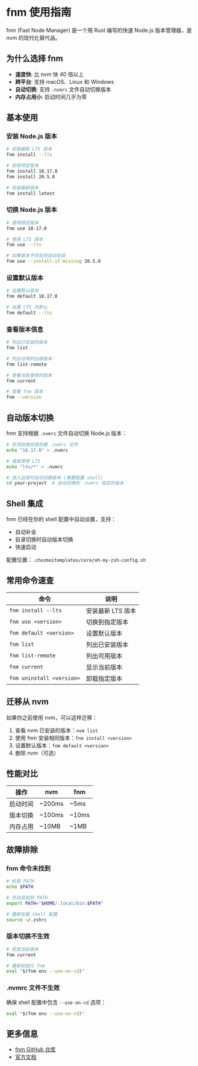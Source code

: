 # fnm 使用指南

fnm (Fast Node Manager) 是一个用 Rust 编写的快速 Node.js 版本管理器，是 nvm 的现代化替代品。

## 为什么选择 fnm

- **速度快**: 比 nvm 快 40 倍以上
- **跨平台**: 支持 macOS、Linux 和 Windows
- **自动切换**: 支持 `.nvmrc` 文件自动切换版本
- **内存占用小**: 启动时间几乎为零

## 基本使用

### 安装 Node.js 版本

```bash
# 安装最新 LTS 版本
fnm install --lts

# 安装特定版本
fnm install 18.17.0
fnm install 20.5.0

# 安装最新版本
fnm install latest
```

### 切换 Node.js 版本

```bash
# 使用特定版本
fnm use 18.17.0

# 使用 LTS 版本
fnm use --lts

# 如果版本不存在则自动安装
fnm use --install-if-missing 20.5.0
```

### 设置默认版本

```bash
# 设置默认版本
fnm default 18.17.0

# 设置 LTS 为默认
fnm default --lts
```

### 查看版本信息

```bash
# 列出已安装的版本
fnm list

# 列出可用的远程版本
fnm list-remote

# 查看当前使用的版本
fnm current

# 查看 fnm 版本
fnm --version
```

## 自动版本切换

fnm 支持根据 `.nvmrc` 文件自动切换 Node.js 版本：

```bash
# 在项目根目录创建 .nvmrc 文件
echo "18.17.0" > .nvmrc

# 或者使用 LTS
echo "lts/*" > .nvmrc

# 进入目录时自动切换版本 (需要配置 shell)
cd your-project  # 自动切换到 .nvmrc 指定的版本
```

## Shell 集成

fnm 已经在你的 shell 配置中自动设置，支持：

- 自动补全
- 目录切换时自动版本切换
- 快速启动

配置位置：`.chezmoitemplates/core/oh-my-zsh-config.sh`

## 常用命令速查

| 命令 | 说明 |
|------|------|
| `fnm install --lts` | 安装最新 LTS 版本 |
| `fnm use <version>` | 切换到指定版本 |
| `fnm default <version>` | 设置默认版本 |
| `fnm list` | 列出已安装版本 |
| `fnm list-remote` | 列出可用版本 |
| `fnm current` | 显示当前版本 |
| `fnm uninstall <version>` | 卸载指定版本 |

## 迁移从 nvm

如果你之前使用 nvm，可以这样迁移：

1. 查看 nvm 已安装的版本：`nvm list`
2. 使用 fnm 安装相同版本：`fnm install <version>`
3. 设置默认版本：`fnm default <version>`
4. 删除 nvm（可选）

## 性能对比

| 操作 | nvm | fnm |
|------|-----|-----|
| 启动时间 | ~200ms | ~5ms |
| 版本切换 | ~100ms | ~10ms |
| 内存占用 | ~10MB | ~1MB |

## 故障排除

### fnm 命令未找到

```bash
# 检查 PATH
echo $PATH

# 手动添加到 PATH
export PATH="$HOME/.local/bin:$PATH"

# 重新加载 shell 配置
source ~/.zshrc
```

### 版本切换不生效

```bash
# 检查当前版本
fnm current

# 重新初始化 fnm
eval "$(fnm env --use-on-cd)"
```

### .nvmrc 文件不生效

确保 shell 配置中包含 `--use-on-cd` 选项：

```bash
eval "$(fnm env --use-on-cd)"
```

## 更多信息

- [fnm GitHub 仓库](https://github.com/Schniz/fnm)
- [官方文档](https://github.com/Schniz/fnm/blob/master/docs/commands.md)